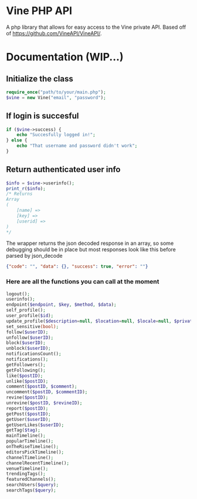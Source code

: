 Vine PHP API
==========

A php library that allows for easy access to the Vine private API. Based off of https://github.com/VineAPI/VineAPI/.

# Documentation (WIP...)
## Initialize the class
```PHP
require_once("path/to/your/main.php");
$vine = new Vine("email", "password");
```
## If login is succesful
```PHP
if ($vine->success) {
    echo "Succesfully logged in!";
} else {
    echo "That username and password didn't work";
}
```
## Return authenticated user info
```PHP
$info = $vine->userinfo();
print_r($info);
/* Returns
Array
(
    [name] => 
    [key] => 
    [userid] => 
)
*/
```
The wrapper returns the json decoded response in an array, so some debugging should be in place but most responses look like this before parsed by json_decode
```JSON
{"code": "", "data": {}, "success": true, "error": ""}
```
### Here are all the functions you can call at the moment
```PHP
logout();
userinfo();
endpoint($endpoint, $key, $method, $data);
self_profile();
user_profile($id);
update_profile($description=null, $location=null, $locale=null, $private=null, $phoneNumber=null);
set_sensitive(bool);
follow($userID);
unfollow($userID);
block($userID);
unblock($userID);
notificationsCount();
notifications();
getFollowers();
getFollowing();
like($postID);
unlike($postID);
comment($postID, $comment);
uncomment($postID, $commentID);
revine($postID);
unrevine($postID, $revineID);
report($postID);
getPost($postID);
getUser($userID);
getUserLikes($userID);
getTag($tag);
mainTimeline();
popularTimeline();
onTheRiseTimeline();
editorsPickTimeline();
channelTimeline();
channelRecentTimeline();
venueTimeline();
trendingTags();
featuredChannels();
searchUsers($query);
searchTags($query);
```
